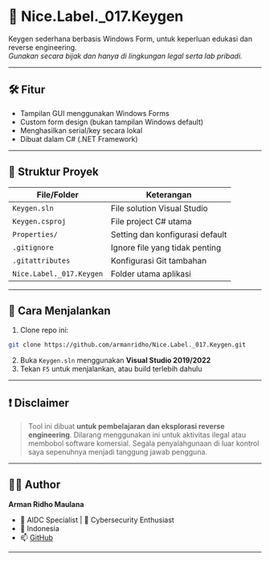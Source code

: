 
# 🎯 Nice.Label._017.Keygen

Keygen sederhana berbasis Windows Form, untuk keperluan edukasi dan reverse engineering.  
*Gunakan secara bijak dan hanya di lingkungan legal serta lab pribadi.*

---

## 🛠️ Fitur

- Tampilan GUI menggunakan Windows Forms
- Custom form design (bukan tampilan Windows default)
- Menghasilkan serial/key secara lokal
- Dibuat dalam C# (.NET Framework)

---

## 📁 Struktur Proyek

| File/Folder       | Keterangan                       |
|-------------------|----------------------------------|
| `Keygen.sln`      | File solution Visual Studio      |
| `Keygen.csproj`   | File project C# utama            |
| `Properties/`     | Setting dan konfigurasi default  |
| `.gitignore`      | Ignore file yang tidak penting   |
| `.gitattributes`  | Konfigurasi Git tambahan         |
| `Nice.Label._017.Keygen` | Folder utama aplikasi    |

---

## 🚀 Cara Menjalankan

1. Clone repo ini:
```bash
git clone https://github.com/armanridho/Nice.Label._017.Keygen.git
```
2. Buka `Keygen.sln` menggunakan **Visual Studio 2019/2022**
3. Tekan `F5` untuk menjalankan, atau build terlebih dahulu

---

## ❗ Disclaimer

> Tool ini dibuat **untuk pembelajaran dan eksplorasi reverse engineering**.
> Dilarang menggunakan ini untuk aktivitas ilegal atau membobol software komersial.
> Segala penyalahgunaan di luar kontrol saya sepenuhnya menjadi tanggung jawab pengguna.

---

## 👨‍💻 Author

**Arman Ridho Maulana**
- 🧠 AIDC Specialist | 🔐 Cybersecurity Enthusiast
-  📍 Indonesia
- 📫 [GitHub](https://github.com/armanridho)

---

